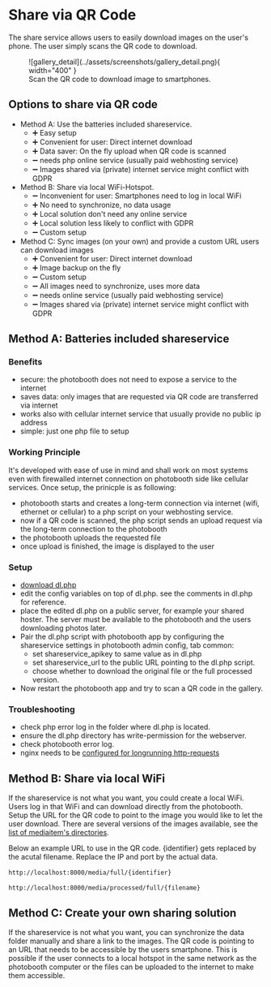 # Share via QR Code

The share service allows users to easily download images on the user's phone.
The user simply scans the QR code to download.

<figure markdown>
  ![gallery_detail](../assets/screenshots/gallery_detail.png){ width="400" }
  <figcaption>Scan the QR code to download image to smartphones.</figcaption>
</figure>

## Options to share via QR code

- Method A: Use the batteries included shareservice.
    - ➕ Easy setup
    - ➕ Convenient for user: Direct internet download
    - ➕ Data saver: On the fly upload when QR code is scanned
    - ➖ needs php online service (usually paid webhosting service)
    - ➖ Images shared via (private) internet service might conflict with GDPR
- Method B: Share via local WiFi-Hotspot.
    - ➖ Inconvenient for user: Smartphones need to log in local WiFi
    - ➕ No need to synchronize, no data usage
    - ➕ Local solution don't need any online service
    - ➕ Local solution less likely to conflict with GDPR
    - ➖ Custom setup
- Method C: Sync images (on your own) and provide a custom URL users can download images
    - ➕ Convenient for user: Direct internet download
    - ➕ Image backup on the fly
    - ➖ Custom setup
    - ➖ All images need to synchronize, uses more data
    - ➖ needs online service (usually paid webhosting service)
    - ➖ Images shared via (private) internet service might conflict with GDPR

## Method A: Batteries included shareservice

### Benefits

- secure: the photobooth does not need to expose a service to the internet
- saves data: only images that are requested via QR code are transferred via internet
- works also with cellular internet service that usually provide no public ip address
- simple: just one php file to setup

### Working Principle

It's developed with ease of use in mind and shall work on most systems even with firewalled internet connection on photobooth side like cellular services.
Once setup, the prinicple is as following:

- photobooth starts and creates a long-term connection via internet (wifi, ethernet or cellular) to a php script on your webhosting service.
- now if a QR code is scanned, the php script sends an upload request via the long-term connection to the photobooth
- the photobooth uploads the requested file
- once upload is finished, the image is displayed to the user

### Setup

- [download dl.php](https://github.com/photobooth-app/photobooth-app/blob/main/extras/shareservice/dl.php)
- edit the config variables on top of dl.php. see the comments in dl.php for reference.
- place the edited dl.php on a public server, for example your shared hoster. The server must be available to the photobooth and the users downloading photos later.
- Pair the dl.php script with photobooth app by configuring the shareservice settings in photobooth admin config, tab common:
    - set shareservice_apikey to same value as in dl.php
    - set shareservice_url to the public URL pointing to the dl.php script.
    - choose whether to download the original file or the full processed version.
- Now restart the photobooth app and try to scan a QR code in the gallery.

### Troubleshooting

- check php error log in the folder where dl.php is located.
- ensure the dl.php directory has write-permission for the webserver.
- check photobooth error log.
- nginx needs to be [configured for longrunning http-requests](https://github.com/photobooth-app/photobooth-app/issues/140#issuecomment-1856841684)

## Method B: Share via local WiFi

If the shareservice is not what you want, you could create a local WiFi. Users log in that WiFi and can download directly from the photobooth.
Setup the URL for the QR code to point to the image you would like to let the user download. There are several versions of the images available, see the [list of mediaitem's directories](../reference/foldersandurls.md#mediaitems).

Below an example URL to use in the QR code. {identifier} gets replaced by the acutal filename. Replace the IP and port by the actual data.

```http title="QR code URL example for v5 and later"
http://localhost:8000/media/full/{identifier}
```

```http title="QR code URL example before v4"
http://localhost:8000/media/processed/full/{filename}
```

## Method C: Create your own sharing solution

If the shareservice is not what you want, you can synchronize the data folder manually and share a link to the images.
The QR code is pointing to an URL that needs to be accessible by the users smartphone. This is possible if the user connects to a local hotspot in the same network as the photobooth computer or the files can be uploaded to the internet to make them accessible.
